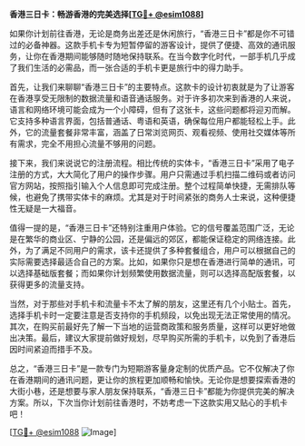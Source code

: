 **香港三日卡：畅游香港的完美选择[[TG💪+ @esim1088](https://t.me/s/esim1088)]**

如果你计划前往香港，无论是商务出差还是休闲旅行，“香港三日卡”都是你不可错过的必备神器。这款手机卡专为短暂停留的游客设计，提供了便捷、高效的通讯服务，让你在香港期间能够随时随地保持联系。在当今数字化时代，一部手机几乎成了我们生活的必需品，而一张合适的手机卡更是旅行中的得力助手。

首先，让我们来聊聊“香港三日卡”的主要特点。这款卡的设计初衷就是为了让游客在香港享受无限制的数据流量和语音通话服务。对于许多初次来到香港的人来说，语言和网络环境可能会成为一个小障碍，但有了这张卡，这些问题都将迎刃而解。它支持多种语言界面，包括普通话、粤语和英语，确保每位用户都能轻松上手。此外，它的流量套餐非常丰富，涵盖了日常浏览网页、观看视频、使用社交媒体等所有需求，完全不用担心流量不够用的问题。

接下来，我们来说说它的注册流程。相比传统的实体卡，“香港三日卡”采用了电子注册的方式，大大简化了用户的操作步骤。用户只需通过手机扫描二维码或者访问官方网站，按照指引输入个人信息即可完成注册。整个过程简单快捷，无需排队等候，也避免了携带实体卡的麻烦。尤其是对于时间紧张的商务人士来说，这种便捷性无疑是一大福音。

值得一提的是，“香港三日卡”还特别注重用户体验。它的信号覆盖范围广泛，无论是在繁华的商业区、宁静的公园，还是偏远的郊区，都能保证稳定的网络连接。此外，为了满足不同用户的需求，该卡还提供了多种套餐组合，用户可以根据自己的实际需要选择最适合自己的方案。比如，如果你只是想在香港进行简单的通讯，可以选择基础版套餐；而如果你计划频繁使用数据流量，则可以选择高配版套餐，以获得更多的流量支持。

当然，对于那些对手机卡和流量卡不太了解的朋友，这里还有几个小贴士。首先，选择手机卡时一定要注意是否支持你的手机频段，以免出现无法正常使用的情况。其次，在购买前最好先了解一下当地的运营商政策和服务质量，这样可以更好地做出决策。最后，建议大家提前做好规划，尽早购买所需的手机卡，以免到了香港后因时间紧迫而措手不及。

总之，“香港三日卡”是一款专门为短期游客量身定制的优质产品。它不仅解决了你在香港期间的通讯问题，更让你的旅程更加顺畅和愉快。无论你是想要探索香港的大街小巷，还是想要与家人朋友保持联系，“香港三日卡”都能为你提供完美的解决方案。所以，下次当你计划前往香港时，不妨考虑一下这款实用又贴心的手机卡吧！

[[TG💪+ @esim1088](https://t.me/s/esim1088) ![Image](https://i.postimg.cc/4NQfJmqS/Snipaste-2025-05-13-00-14-12.png)]